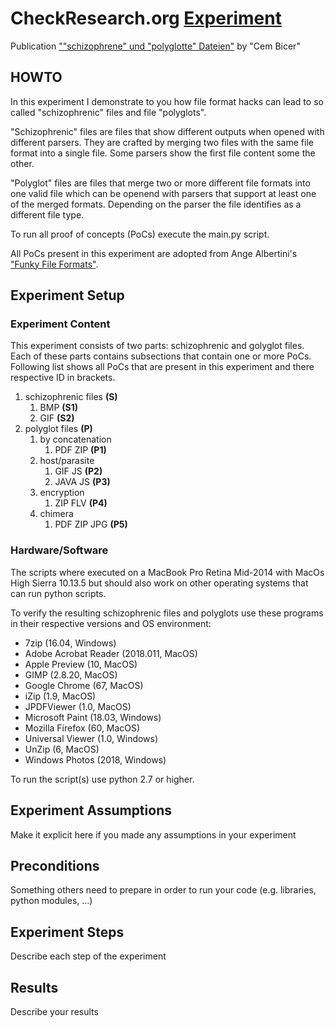 # CheckResearch.org [Experiment](https://checkresearch.org/Experiment/View/9fc99c57-b861-44e3-bf23-d44f4bb208b1)

 Publication [""schizophrene" und "polyglotte" Dateien"](https://dblp.uni-trier.de/search?q=%22schizophrene%22+und+%22polyglotte%22+Dateien) by "Cem Bicer"

## HOWTO

In this experiment I demonstrate to you how file format hacks can lead to so called "schizophrenic" files and file "polyglots".

"Schizophrenic" files are files that show different outputs when opened with different parsers. They are crafted by merging two files with the same file format into a single file. Some parsers show the first file content some the other.

"Polyglot" files are files that merge two or more different file formats into one valid file which can be openend with parsers that support at least one of the merged formats. Depending on the parser the file identifies as a different file type.

To run all proof of concepts (PoCs) execute the main.py script.

All PoCs present in this experiment are adopted from Ange Albertini's ["Funky File Formats"](https://events.ccc.de/congress/2014/Fahrplan/system/attachments/2562/original/Funky_File_Formats.pdf).

## Experiment Setup

### Experiment Content

This experiment consists of two parts: schizophrenic and golyglot files. Each of these parts contains subsections that contain one or more PoCs. Following list shows all PoCs that are present in this experiment and there respective ID in brackets.

1. schizophrenic files **(S)**
   1. BMP **(S1)**
   2. GIF **(S2)**
2. polyglot files **(P)**
   1. by concatenation
      1. PDF ZIP **(P1)**
   2. host/parasite
      1. GIF JS **(P2)**
      2. JAVA JS **(P3)**
   3. encryption
      1. ZIP FLV **(P4)**
   4. chimera
      1. PDF ZIP JPG **(P5)**

### Hardware/Software

The scripts where executed on a MacBook Pro Retina Mid-2014 with MacOs High Sierra 10.13.5 but should also work on other operating systems that can run python scripts.

To verify the resulting schizophrenic files and polyglots use these programs in their respective versions and OS environment:
* 7zip (16.04, Windows)
* Adobe Acrobat Reader (2018.011, MacOS)
* Apple Preview (10, MacOS)
* GIMP (2.8.20, MacOS)
* Google Chrome (67, MacOS)
* iZip (1.9, MacOS)
* JPDFViewer (1.0, MacOS)
* Microsoft Paint (18.03, Windows)
* Mozilla Firefox (60, MacOS)
* Universal Viewer (1.0, Windows)
* UnZip (6, MacOS)
* Windows Photos (2018, Windows)

To run the script(s) use python 2.7 or higher.

## Experiment Assumptions

Make it explicit here if you made any assumptions in your experiment

## Preconditions

Something others need to prepare in order to run your code (e.g. libraries, python modules, ...)

## Experiment Steps

Describe each step of the experiment

## Results

Describe your results
